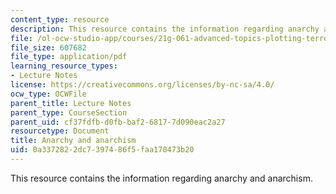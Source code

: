```yaml
---
content_type: resource
description: This resource contains the information regarding anarchy and anarchism.
file: /ol-ocw-studio-app/courses/21g-061-advanced-topics-plotting-terror-in-european-culture-spring-2004/0a3372822dc7397486f5faa170473b20_MIT21G_061S04_fleming.pdf
file_size: 607682
file_type: application/pdf
learning_resource_types:
- Lecture Notes
license: https://creativecommons.org/licenses/by-nc-sa/4.0/
ocw_type: OCWFile
parent_title: Lecture Notes
parent_type: CourseSection
parent_uid: cf37fdfb-d0fb-baf2-6817-7d090eac2a27
resourcetype: Document
title: Anarchy and anarchism
uid: 0a337282-2dc7-3974-86f5-faa170473b20
---
```

This resource contains the information regarding anarchy and anarchism.